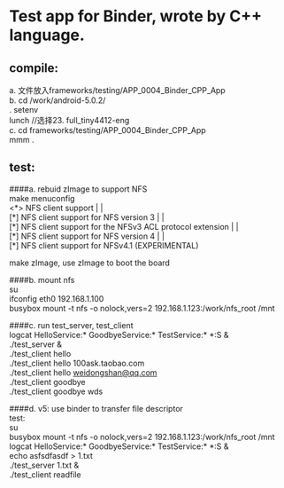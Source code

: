 

Test app for Binder, wrote by C++ language.
=====

compile:  
--
a. 文件放入frameworks/testing/APP_0004_Binder_CPP_App  
b. cd /work/android-5.0.2/  
   . setenv  
   lunch //选择23. full_tiny4412-eng  
c. cd frameworks/testing/APP_0004_Binder_CPP_App  
   mmm .   

test:  
---
####a. rebuid zImage to support NFS  
make menuconfig  
<\*>   NFS client support                                                        | |  
[\*]     NFS client support for NFS version 3                                    | |  
[\*]       NFS client support for the NFSv3 ACL protocol extension               | |  
[\*]     NFS client support for NFS version 4                                    | |  
[\*]       NFS client support for NFSv4.1 (EXPERIMENTAL)   
  
    
make zImage, use zImage to boot the board  

####b. mount nfs  
   su  
   ifconfig eth0 192.168.1.100  
   busybox mount -t nfs -o nolock,vers=2 192.168.1.123:/work/nfs_root /mnt  
     
  
####c. run test_server, test_client  
logcat HelloService:* GoodbyeService:* TestService:* *:S &  
./test_server &  
./test_client hello   
./test_client hello 100ask.taobao.com  
./test_client hello weidongshan@qq.com  
./test_client goodbye  
./test_client goodbye wds  
  
####d. v5: use binder to transfer file descriptor  
test:  
su  
busybox mount -t nfs -o nolock,vers=2 192.168.1.123:/work/nfs_root /mnt  
logcat HelloService:* GoodbyeService:* TestService:* *:S &  
echo asfsdfasdf > 1.txt  
./test_server 1.txt &  
./test_client readfile  
  